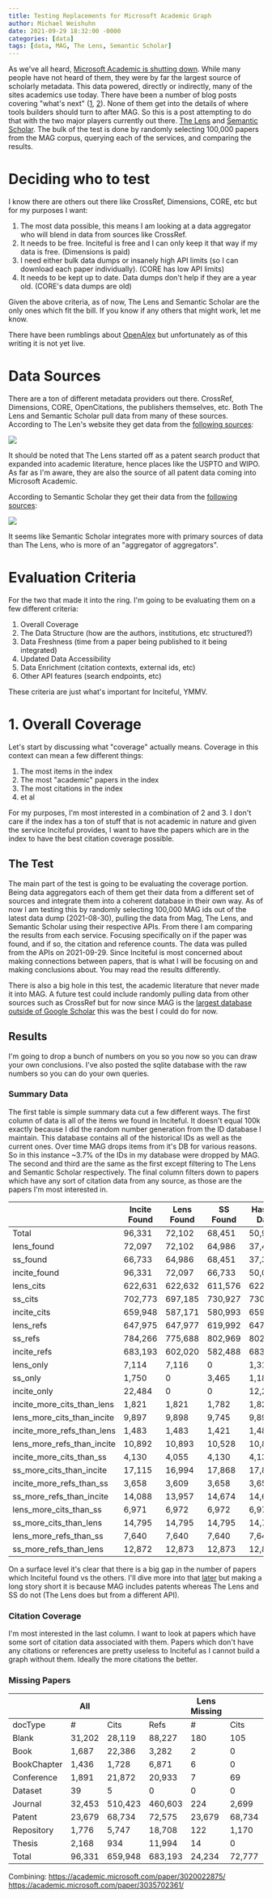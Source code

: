 ```yaml
---
title: Testing Replacements for Microsoft Academic Graph
author: Michael Weishuhn
date: 2021-09-29 18:32:00 -0000
categories: [data]
tags: [data, MAG, The Lens, Semantic Scholar]
---
```


As we've all heard, [Microsoft Academic is shutting down](https://www.microsoft.com/en-us/research/project/academic/articles/microsoft-academic-to-expand-horizons-with-community-driven-approach/). While many people have not heard of them, they were by far the largest source of scholarly metadata. This data powered, directly or indirectly, many of the sites academics use today. There have been a number of blog posts covering "what's next" ([1](https://www.natureindex.com/news-blog/microsoft-academic-graph-discontinued-whats-next), [2](https://blogs.lse.ac.uk/impactofsocialsciences/2021/05/27/goodbye-microsoft-academic-hello-open-research-infrastructure/)). None of them get into the details of where tools builders should turn to after MAG. So this is a post attempting to do that with the two major players currently out there. [The Lens](https://www.semanticscholar.org/) and [Semantic Scholar](https://www.semanticscholar.org/). The bulk of the test is done by randomly selecting 100,000 papers from the MAG corpus, querying each of the services, and comparing the results.

# Deciding who to test

I know there are others out there like CrossRef, Dimensions, CORE, etc but for my purposes I want:

1. The most data possible, this means I am looking at a data aggregator who will blend in data from sources like CrossRef.
2. It needs to be free. Inciteful is free and I can only keep it that way if my data is free. (Dimensions is paid)
3. I need either bulk data dumps or insanely high API limits (so I can download each paper individually). (CORE has low API limits)
4. It needs to be kept up to date. Data dumps don't help if they are a year old. (CORE's data dumps are old)

Given the above criteria, as of now, The Lens and Semantic Scholar are the only ones which fit the bill. If you know if any others that might work, let me know.

There have been rumblings about [OpenAlex](https://blog.ourresearch.org/openalex-update-june/) but unfortunately as of this writing it is not yet live.

# Data Sources

There are a ton of different metadata providers out there. CrossRef, Dimensions, CORE,
OpenCitations, the publishers themselves, etc. Both The Lens and Semantic Scholar pull data from many of these sources. According to The Len's website they get data from the [following sources](https://www.lens.org/):

![](../assets/img/lens-data-sources.png)

It should be noted that The Lens started off as a patent search product that expanded into academic literature, hence places like the USPTO and WIPO. As far as I'm aware, they are also the source of all patent data coming into Microsoft Academic.

According to Semantic Scholar they get their data from the [following sources](https://www.semanticscholar.org/about/publishers):

![](../assets/img/ss-data-sources.png)

It seems like Semantic Scholar integrates more with primary sources of data than The Lens, who is more of an "aggregator of aggregators".

# Evaluation Criteria

For the two that made it into the ring. I'm going to be evaluating them on a few different criteria:

1. Overall Coverage
2. The Data Structure (how are the authors, institutions, etc structured?)
3. Data Freshness (time from a paper being published to it being integrated)
4. Updated Data Accessibility
5. Data Enrichment (citation contexts, external ids, etc)
6. Other API features (search endpoints, etc)

These criteria are just what's important for Inciteful, YMMV.

# 1. Overall Coverage

Let's start by discussing what "coverage" actually means. Coverage in this context can mean a few different things:

1. The most items in the index
2. The most "academic" papers in the index
3. The most citations in the index
4. et al

For my purposes, I'm most interested in a combination of 2 and 3. I don't care if the index has a ton of stuff that is not academic in nature and given the service Inciteful provides, I want to have the papers which are in the index to have the best citation coverage possible.

## The Test

The main part of the test is going to be evaluating the coverage portion. Being data aggregators each of them get their data from a different set of sources and integrate them into a coherent database in their own way. As of now I am testing this by randomly selecting 100,000 MAG ids out of the latest data dump (2021-08-30), pulling the data from Mag, The Lens, and Semantic Scholar using their respective APIs. From there I am comparing the results from each service. Focusing specifically on if the paper was found, and if so, the citation and reference counts. The data was pulled from the APIs on 2021-09-29. Since Inciteful is most concerned about making connections between papers, that is what I will be focusing on and making conclusions about. You may read the results differently.

There is also a big hole in this test, the academic literature that never made it into MAG. A future test could include randomly pulling data from other sources such as CrossRef but for now since MAG is the [largest database outside of Google Scholar](https://link.springer.com/article/10.1007/s11192-020-03690-4) this was the best I could do for now.

## Results

I'm going to drop a bunch of numbers on you so you now so you can draw your own conclusions. I've also posted the sqlite database with the raw numbers so you can do your own queries.

### Summary Data

The first table is simple summary data cut a few different ways. The first column of data is all of the items we found in Inciteful. It doesn't equal 100k exactly because I did the random number generation from the ID database I maintain. This database contains all of the historical IDs as well as the current ones. Over time MAG drops items from it's DB for various reasons. So in this instance ~3.7% of the IDs in my database were dropped by MAG. The second and third are the same as the first except filtering to The Lens and Semantic Scholar respectively. The final column filters down to papers which have any sort of citation data from any source, as those are the papers I'm most interested in.

|                            | Incite Found | Lens Found | SS Found | Has Cit Data |
| -------------------------- | ------------ | ---------- | -------- | ------------ |
| Total                      | 96,331       | 72,102     | 68,451   | 50,929       |
| lens_found                 | 72,097       | 72,102     | 64,986   | 37,478       |
| ss_found                   | 66,733       | 64,986     | 68,451   | 37,348       |
| incite_found               | 96,331       | 72,097     | 66,733   | 50,046       |
| lens_cits                  | 622,631      | 622,632    | 611,576  | 622,632      |
| ss_cits                    | 702,773      | 697,185    | 730,927  | 730,927      |
| incite_cits                | 659,948      | 587,171    | 580,993  | 659,948      |
| lens_refs                  | 647,975      | 647,977    | 619,992  | 647,977      |
| ss_refs                    | 784,266      | 775,688    | 802,969  | 802,969      |
| incite_refs                | 683,193      | 602,020    | 582,488  | 683,193      |
| lens_only                  | 7,114        | 7,116      | 0        | 1,313        |
| ss_only                    | 1,750        | 0          | 3,465    | 1,183        |
| incite_only                | 22,484       | 0          | 0        | 12,268       |
| incite_more_cits_than_lens | 1,821        | 1,821      | 1,782    | 1,821        |
| lens_more_cits_than_incite | 9,897        | 9,898      | 9,745    | 9,898        |
| incite_more_refs_than_lens | 1,483        | 1,483      | 1,421    | 1,483        |
| lens_more_refs_than_incite | 10,892       | 10,893     | 10,528   | 10,893       |
| incite_more_cits_than_ss   | 4,130        | 4,055      | 4,130    | 4,130        |
| ss_more_cits_than_incite   | 17,115       | 16,994     | 17,868   | 17,868       |
| incite_more_refs_than_ss   | 3,658        | 3,609      | 3,658    | 3,658        |
| ss_more_refs_than_incite   | 14,088       | 13,957     | 14,674   | 14,674       |
| lens_more_cits_than_ss     | 6,971        | 6,972      | 6,972    | 6,972        |
| ss_more_cits_than_lens     | 14,795       | 14,795     | 14,795   | 14,795       |
| lens_more_refs_than_ss     | 7,640        | 7,640      | 7,640    | 7,640        |
| ss_more_refs_than_lens     | 12,872       | 12,873     | 12,873   | 12,873       |

On a surface level it's clear that there is a big gap in the number of papers which Inciteful found vs the others. I'll dive more into that [later](#missing-papers) but making a long story short it is because MAG includes patents whereas The Lens and SS do not (The Lens does but from a different API).

### Citation Coverage

I'm most interested in the last column. I want to look at papers which have some sort of citation data associated with them. Papers which don't have any citations or references are pretty useless to Inciteful as I cannot build a graph without them. Ideally the more citations the better.

### Missing Papers

|             | All    |         |         | Lens Missing |        |        | SS Missing |        |         |
| ----------- | ------ | ------- | ------- | ------------ | ------ | ------ | ---------- | ------ | ------- |
| docType     | #      | Cits    | Refs    | #            | Cits   | Refs   | #          | Cits   | Refs    |
| Blank       | 31,202 | 28,119  | 88,227  | 180          | 105    | 384    | 5,137      | 2,906  | 4,130   |
| Book        | 1,687  | 22,386  | 3,282   | 2            | 0      | 0      | 134        | 286    | 0       |
| BookChapter | 1,436  | 1,728   | 6,871   | 6            | 0      | 35     | 83         | 35     | 67      |
| Conference  | 1,891  | 21,872  | 20,933  | 7            | 69     | 83     | 101        | 61     | 910     |
| Dataset     | 39     | 5       | 0       | 0            | 0      | 0      | 18         | 1      | 0       |
| Journal     | 32,453 | 510,423 | 460,603 | 224          | 2,699  | 4,825  | 1,257      | 5,483  | 19,033  |
| Patent      | 23,679 | 68,734  | 72,575  | 23,679       | 68,734 | 72,575 | 22,181     | 68,535 | 72,237  |
| Repository  | 1,776  | 5,747   | 18,708  | 122          | 1,170  | 3,271  | 429        | 1,630  | 3,792   |
| Thesis      | 2,168  | 934     | 11,994  | 14           | 0      | 0      | 258        | 18     | 536     |
| Total       | 96,331 | 659,948 | 683,193 | 24,234       | 72,777 | 81,173 | 29,598     | 78,955 | 100,705 |

Combining:
https://academic.microsoft.com/paper/3020022875/
https://academic.microsoft.com/paper/3035702361/
